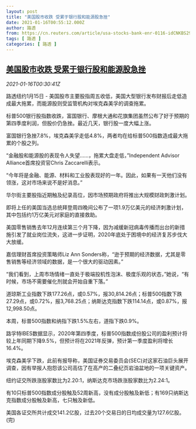 ```yaml
---
layout: post
title: "美国股市收跌 受累于银行股和能源股急挫"
date: 2021-01-16T00:55:12.000Z
author: 路透
from: https://cn.reuters.com/article/usa-stocks-bank-enr-0116-idCNKBS29L00H
tags: [ 路透 ]
categories: [ 路透 ]
---
```

<!--1610758512000-->
[美国股市收跌 受累于银行股和能源股急挫](https://cn.reuters.com/article/usa-stocks-bank-enr-0116-idCNKBS29L00H)
------

<div>
<div><i>2021-01-16T00:30:41Z</i></div><p>路透纽约1月15日 - 美国股市主要股指周五收低，美国大型银行发布财报后走低造成最大拖累，而能源股则受监管机构对埃克森美孚的调查拖累。</p><p>标普500银行股指数收跌，富国银行、摩根大通和花旗集团虽然公布了好于预期的第四季度利润，但股价仍急挫。最近几天，银行股一度大幅上涨。</p><p>富国银行急挫7.8%，埃克森美孚走低4.8%，两者均在给标普500指数造成最大拖累的个股之列。</p><p>“金融股和能源股的表现令人失望……，拖累大盘走低，”Independent Advisor Alliance首席投资官Chris Zaccarelli表示。</p><p>“今年将是金融、能源、材料和工业股表现好的一年。因此，如果有一天他们没有领涨，这对市场来说不是好消息。”</p><p>华尔街主要股指近期触及纪录高位，因市场预期政府将推出大规模财政刺激计划。</p><p>即将上任的美国当选总统拜登周四晚间公布了一项1.9万亿美元的经济刺激计划，其中包括约1万亿美元对家庭的直接救助。</p><p>美国零售销售去年12月连续第三个月下降，因为减缓新冠病毒传播而出台的新措施引发了就业岗位流失，这进一步证明，2020年底处于困境中的经济复苏步伐大大放缓。</p><p>嘉信理财首席投资策略师Liz Ann Sonders称，“逊于预期的经济数据，尤其是零售销售等经济领域的数据，是一个很大的驱动因素。”</p><p>“我们看到，上周市场情绪一直处于极端投机性泡沫、极度乐观的状态，”她说，“有时候，市场不需要催化剂就会开始自重下落。”</p><p>道琼斯工业指数下跌177.26点，或0.57%，报30,814.26点；标普500指数下跌27.29点，或0.72%，报3,768.25点；纳斯达克指数下跌114.14点，或0.87%，报12,998.50点。</p><p>本周，标普500指数和纳指下跌1.5%左右，道指下跌0.9%。</p><p>路孚特IBES数据显示，2020年第四季度，标普500指数成份股公司的盈利预计将较上年同期下降9.5%，但预计将在2021年反弹，预计第一季度盈利将增长16.4%。</p><p>埃克森美孚下跌，此前有报导称，美国证券交易委员会(SEC)对这家石油巨头展开调查，因有举报人抱怨该公司高估了在高产的二叠纪页岩油盆地的一项关键资产。</p><p>纽约证交所跌涨股家数比为2.20:1，纳斯达克市场跌涨股家数比为2.24:1。</p><p>有10只标普500指数成分股触及52周新高，没有成分股触及新低；有169只纳斯达克指数成分股触及新高，七只触及新低。</p><p>美国各证交所共计成交141.2亿股，过去20个交易日的日均成交量为127.6亿股。(完)</p>
</div>
